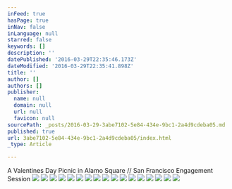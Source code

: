 ```yaml
---
inFeed: true
hasPage: true
inNav: false
inLanguage: null
starred: false
keywords: []
description: ''
datePublished: '2016-03-29T22:35:46.173Z'
dateModified: '2016-03-29T22:35:41.898Z'
title: ''
author: []
authors: []
publisher:
  name: null
  domain: null
  url: null
  favicon: null
sourcePath: _posts/2016-03-29-3abe7102-5e84-434e-9bc1-2a4d9cdeba05.md
published: true
url: 3abe7102-5e84-434e-9bc1-2a4d9cdeba05/index.html
_type: Article

---
```

A Valentines Day Picnic in Alamo Square // San Francisco Engagement Session ![](https://the-grid-user-content.s3-us-west-2.amazonaws.com/0e68bbe0-83d4-4749-8290-ccb4bfa0f00d.jpg)
![](https://the-grid-user-content.s3-us-west-2.amazonaws.com/41583ff8-03e7-43ed-b9bc-8fa8d7f6d55d.jpg)
![](https://the-grid-user-content.s3-us-west-2.amazonaws.com/446624d7-b5af-4638-b313-54ae2ff6669b.jpg)
![](https://the-grid-user-content.s3-us-west-2.amazonaws.com/d2d844b3-f934-48e1-b008-f373f10ab112.jpg)
![](https://the-grid-user-content.s3-us-west-2.amazonaws.com/417a74c1-2b2b-4f1f-8ae1-6d5c3fb6e0d3.jpg)
![](https://the-grid-user-content.s3-us-west-2.amazonaws.com/5b71ee8b-c599-431f-8f27-9b31d7b0d817.jpg)
![](https://the-grid-user-content.s3-us-west-2.amazonaws.com/8a08a8a8-1d0d-449e-9ba5-cf43bfb49860.jpg)
![](https://the-grid-user-content.s3-us-west-2.amazonaws.com/4a7a6e62-3c19-4887-b614-036a2ef20c24.jpg)
![](https://the-grid-user-content.s3-us-west-2.amazonaws.com/62acbcd4-0ac2-40c2-a981-b0405adb302e.jpg)
![](https://the-grid-user-content.s3-us-west-2.amazonaws.com/b005e4e2-b058-41e6-b1c6-8fc5fae53482.jpg)
![](https://the-grid-user-content.s3-us-west-2.amazonaws.com/cc73a145-0545-4bc9-a2ea-65572ae0152a.jpg)
![](https://the-grid-user-content.s3-us-west-2.amazonaws.com/0af39426-8545-4104-8eb1-d4c6e87034d5.jpg)
![](https://the-grid-user-content.s3-us-west-2.amazonaws.com/68f7e7a2-a3f4-4903-9a13-c22388b3d276.jpg)
![](https://the-grid-user-content.s3-us-west-2.amazonaws.com/af943af8-516e-410f-8116-6e0e3a0a677e.jpg)
![](https://the-grid-user-content.s3-us-west-2.amazonaws.com/1f1f07f9-5119-49ae-abe2-e4dc67cbe088.jpg)
![](https://the-grid-user-content.s3-us-west-2.amazonaws.com/993cdc47-5de6-4fd5-aaf9-bd602a2794d7.jpg)
![](https://the-grid-user-content.s3-us-west-2.amazonaws.com/67f855a4-7b7e-40c5-8144-c71fd9bff204.jpg)